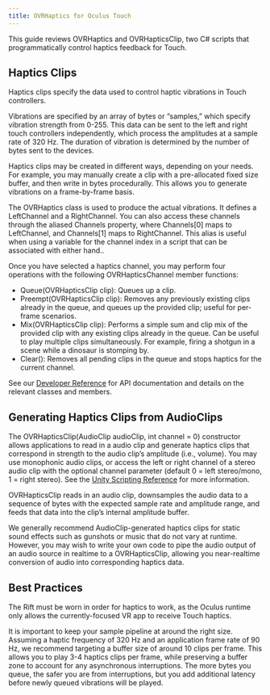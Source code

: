```yaml
---
title: OVRHaptics for Oculus Touch
---
```


This guide reviews OVRHaptics and OVRHapticsClip, two C# scripts that programmatically control haptics feedback for Touch. 

## Haptics Clips

Haptics clips specify the data used to control haptic vibrations in Touch controllers.

Vibrations are specified by an array of bytes or “samples,” which specify vibration strength from 0-255. This data can be sent to the left and right touch controllers independently, which process the amplitudes at a sample rate of 320 Hz. The duration of vibration is determined by the number of bytes sent to the devices.

Haptics clips may be created in different ways, depending on your needs. For example, you may manually create a clip with a pre-allocated fixed size buffer, and then write in bytes procedurally. This allows you to generate vibrations on a frame-by-frame basis.

The OVRHaptics class is used to produce the actual vibrations. It defines a LeftChannel and a RightChannel. You can also access these channels through the aliased Channels property, where Channels[0] maps to LeftChannel, and Channels[1] maps to RightChannel. This alias is useful when using a variable for the channel index in a script that can be associated with either hand..

Once you have selected a haptics channel, you may perform four operations with the following OVRHapticsChannel member functions:

* Queue(OVRHapticsClip clip): Queues up a clip.
* Preempt(OVRHapticsClip clip): Removes any previously existing clips already in the queue, and queues up the provided clip; useful for per-frame scenarios.
* Mix(OVRHapticsClip clip): Performs a simple sum and clip mix of the provided clip with any existing clips already in the queue. Can be useful to play multiple clips simultaneously. For example, firing a shotgun in a scene while a dinosaur is stomping by.
* Clear(): Removes all pending clips in the queue and stops haptics for the current channel.


See our [Developer Reference](/documentation/game-engines/latest/concepts/book-unity-reference/) for API documentation and details on the relevant classes and members.

## Generating Haptics Clips from AudioClips

The OVRHapticsClip(AudioClip audioClip, int channel = 0) constructor allows applications to read in a audio clip and generate haptics clips that correspond in strength to the audio clip’s amplitude (i.e., volume). You may use monophonic audio clips, or access the left or right channel of a stereo audio clip with the optional channel parameter (default 0 = left stereo/mono, 1 = right stereo). See the [Unity Scripting Reference](/documentation/unity/latest/concepts/unity-reference-scripting/) for more information.

OVRHapticsClip reads in an audio clip, downsamples the audio data to a sequence of bytes with the expected sample rate and amplitude range, and feeds that data into the clip’s internal amplitude buffer.

We generally recommend AudioClip-generated haptics clips for static sound effects such as gunshots or music that do not vary at runtime. However, you may wish to write your own code to pipe the audio output of an audio source in realtime to a OVRHapticsClip, allowing you near-realtime conversion of audio into corresponding haptics data.

## Best Practices

The Rift must be worn in order for haptics to work, as the Oculus runtime only allows the currently-focused VR app to receive Touch haptics. 

It is important to keep your sample pipeline at around the right size. Assuming a haptic frequency of 320 Hz and an application frame rate of 90 Hz, we recommend targeting a buffer size of around 10 clips per frame. This allows you to play 3-4 haptics clips per frame, while preserving a buffer zone to account for any asynchronous interruptions. The more bytes you queue, the safer you are from interruptions, but you add additional latency before newly queued vibrations will be played.
